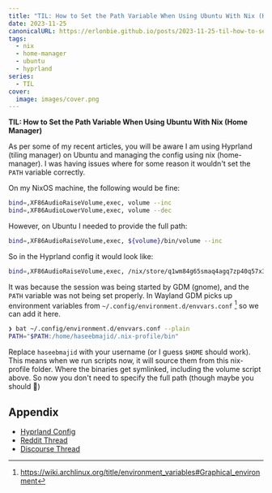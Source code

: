 ```yaml
---
title: "TIL: How to Set the Path Variable When Using Ubuntu With Nix (Home Manager)"
date: 2023-11-25
canonicalURL: https://erlonbie.github.io/posts/2023-11-25-til-how-to-set-the-path-variable-when-using-ubuntu-with-nix-home-manager
tags:
  - nix
  - home-manager
  - ubuntu
  - hyprland
series:
  - TIL
cover:
  image: images/cover.png
---
```


**TIL: How to Set the Path Variable When Using Ubuntu With Nix (Home Manager)**

As per some of my recent articles, you will be aware I am using Hyprland (tiling manager) on Ubuntu and managing the 
config using nix (home-manager). I was having issues where for some reason it wouldn't set the `PATH` variable correctly.

On my NixOS machine, the following would be fine:

```bash
bind=,XF86AudioRaiseVolume,exec, volume --inc
bind=,XF86AudioLowerVolume,exec, volume --dec
```

However, on Ubuntu I needed to provide the full path:

```bash
bind=,XF86AudioRaiseVolume,exec, ${volume}/bin/volume --inc
```

So in the Hyprland config it would look like:

```bash
bind=,XF86AudioRaiseVolume,exec, /nix/store/q1wm84g65smaq4agq7zp40q57x3534ni-volume/bin/volume --inc
```

It was because the session was being started by GDM (gnome), and the `PATH` variable was not being set properly.
In Wayland GDM picks up environment variables from `~/.config/environment.d/envvars.conf` [^1] so we can add it here.

```bash
❯ bat ~/.config/environment.d/envvars.conf --plain
PATH="$PATH:/home/haseebmajid/.nix-profile/bin"
```

Replace `haseebmajid` with your username (or I guess `$HOME` should work). This means when we run scripts now, it will
source them from this nix-profile folder. Where the binaries get symlinked, including the volume script above. So
now you don't need to specify the full path (though maybe you should 🤷)

[^1]: https://wiki.archlinux.org/title/environment_variables#Graphical_environment

## Appendix

- [Hyprland Config](https://gitlab.com/hmajid2301/dotfiles/-/blob/9561a21fed329f25802290621a54588e314af1ee/home-manager/desktops/wms/hyprland.nix)
- [Reddit Thread](https://old.reddit.com/r/NixOS/comments/17rilhc/hyprlandsway_needs_full_path_to_scripts_on/)
- [Discourse Thread](https://discourse.nixos.org/t/hyprland-sway-need-full-path-to-scripts-on-non-nixos/35233)

